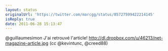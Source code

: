 ```yaml
---
layout: status
originalUrl: 'https://twitter.com/marcgg/status/85727599422214145'
isReply: true
date: 2011-06-28 15:13:47
---
```


@guillaumesimon J'ai retrouvé l'article! http://dl.dropbox.com/u/46213/net-magazine-article.jpg (cc @kevintunc, @creed88)
